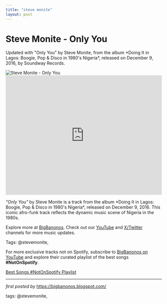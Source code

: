 ```yaml
---
title: "steve monite"
layout: post
---
```

<!-- Title of the Post -->
<h1 >Steve Monite - Only You</h1> <!-- Introductory Text -->
<p >Updated with "Only You" by Steve Monite, from the album *Doing It in Lagos: Boogie, Pop & Disco in 1980's Nigeria*, released on December 9, 2016, by Soundway Records.</p> <!-- Featured Image -->
<div > <img src="https://i.discogs.com/dS4f4en05_6AXh3BMmIMOEYJUl4IV0alvK-Zdn9Whvk/rs:fit/g:sm/q:90/h:600/w:598/czM6Ly9kaXNjb2dz/LWRhdGFiYXNlLWlt/YWdlcy9SLTQ4OTc2/MzgtMTU3NzQ3ODg5/Ny03MTY4LmpwZWc.jpeg" alt="Steve Monite - Only You" />
</div> <!-- YouTube Video Embed -->
<div > <iframe width="100%" height="385" src="https://www.youtube.com/embed/wGsSAVz1BBQ" title="Steve Monite - Only You" frameborder="0" allow="accelerometer; autoplay; clipboard-write; encrypted-media; gyroscope; picture-in-picture; web-share" referrerpolicy="strict-origin-when-cross-origin" allowfullscreen></iframe>
</div> <!-- Song Information -->
<div > <p><em>"Only You"</em> by Steve Monite is a track from the album *Doing It in Lagos: Boogie, Pop & Disco in 1980's Nigeria*, released on December 9, 2016. This iconic afro-funk track reflects the dynamic music scene of Nigeria in the 1980s.</p>
</div> <!-- Footer Links -->
<div > <p>Explore more at <a href="https://bigbanonos.blogspot.com/" target="_blank">BigBanonos</a>. Check out our <a href="https://www.youtube.com/@BigBanonos" target="_blank">YouTube</a> and <a href="https://x.com/bigbanonos" target="_blank">X/Twitter</a> channels for more music updates.</p>
</div> <!-- Tags -->
<p >Tags: @stevemonite,</p>


<!--Subscribe and Playlist Links-->
<div>
    <p>For more exclusive tracks not on Spotify, subscribe to <a href="https://www.youtube.com/@BigBanonos" target="_blank">BigBanonos on YouTube</a> and explore their curated playlist of the best songs <strong>#NotOnSpotify</strong>.</p>
    <p><a href="https://www.youtube.com/playlist?list=PLtuNtuTatqI0kFahUCbtbfenC_ET5O_tr" target="_blank">Best Songs #NotOnSpotify Playlist<br /></a></p></div>

<hr />

<p><em>first posted by</em> <a href="https://bigbanonos.blogspot.com/" rel="noopener" target="_new">https://bigbanonos.blogspot.com/</a></p>

<p>tags: @stevemonite,</p>

